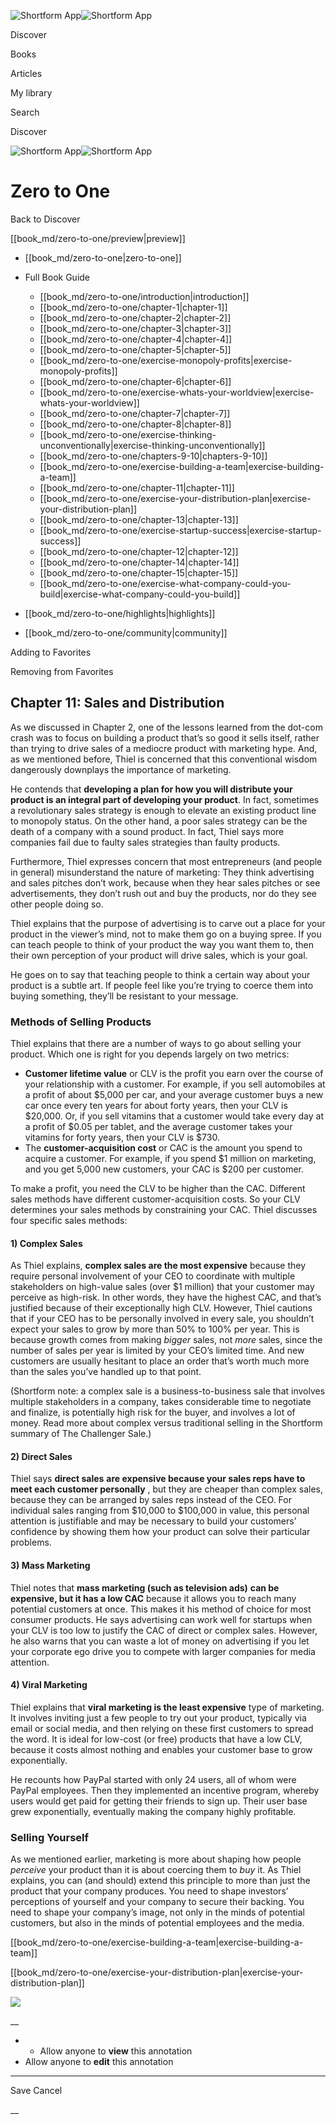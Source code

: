 ![Shortform App](/img/logo.36a2399e.svg)![Shortform App](/img/logo-dark.70c1b072.svg)

Discover

Books

Articles

My library

Search

Discover

![Shortform App](/img/logo.36a2399e.svg)![Shortform App](/img/logo-dark.70c1b072.svg)

# Zero to One

Back to Discover

[[book_md/zero-to-one/preview|preview]]

  * [[book_md/zero-to-one|zero-to-one]]
  * Full Book Guide

    * [[book_md/zero-to-one/introduction|introduction]]
    * [[book_md/zero-to-one/chapter-1|chapter-1]]
    * [[book_md/zero-to-one/chapter-2|chapter-2]]
    * [[book_md/zero-to-one/chapter-3|chapter-3]]
    * [[book_md/zero-to-one/chapter-4|chapter-4]]
    * [[book_md/zero-to-one/chapter-5|chapter-5]]
    * [[book_md/zero-to-one/exercise-monopoly-profits|exercise-monopoly-profits]]
    * [[book_md/zero-to-one/chapter-6|chapter-6]]
    * [[book_md/zero-to-one/exercise-whats-your-worldview|exercise-whats-your-worldview]]
    * [[book_md/zero-to-one/chapter-7|chapter-7]]
    * [[book_md/zero-to-one/chapter-8|chapter-8]]
    * [[book_md/zero-to-one/exercise-thinking-unconventionally|exercise-thinking-unconventionally]]
    * [[book_md/zero-to-one/chapters-9-10|chapters-9-10]]
    * [[book_md/zero-to-one/exercise-building-a-team|exercise-building-a-team]]
    * [[book_md/zero-to-one/chapter-11|chapter-11]]
    * [[book_md/zero-to-one/exercise-your-distribution-plan|exercise-your-distribution-plan]]
    * [[book_md/zero-to-one/chapter-13|chapter-13]]
    * [[book_md/zero-to-one/exercise-startup-success|exercise-startup-success]]
    * [[book_md/zero-to-one/chapter-12|chapter-12]]
    * [[book_md/zero-to-one/chapter-14|chapter-14]]
    * [[book_md/zero-to-one/chapter-15|chapter-15]]
    * [[book_md/zero-to-one/exercise-what-company-could-you-build|exercise-what-company-could-you-build]]
  * [[book_md/zero-to-one/highlights|highlights]]
  * [[book_md/zero-to-one/community|community]]



Adding to Favorites 

Removing from Favorites 

## Chapter 11: Sales and Distribution

As we discussed in Chapter 2, one of the lessons learned from the dot-com crash was to focus on building a product that’s so good it sells itself, rather than trying to drive sales of a mediocre product with marketing hype. And, as we mentioned before, Thiel is concerned that this conventional wisdom dangerously downplays the importance of marketing.

He contends that **developing a plan for how you will distribute your product is an integral part of developing your product**. In fact, sometimes a revolutionary sales strategy is enough to elevate an existing product line to monopoly status. On the other hand, a poor sales strategy can be the death of a company with a sound product. In fact, Thiel says more companies fail due to faulty sales strategies than faulty products.

Furthermore, Thiel expresses concern that most entrepreneurs (and people in general) misunderstand the nature of marketing: They think advertising and sales pitches don’t work, because when they hear sales pitches or see advertisements, they don’t rush out and buy the products, nor do they see other people doing so.

Thiel explains that the purpose of advertising is to carve out a place for your product in the viewer’s mind, not to make them go on a buying spree. If you can teach people to think of your product the way you want them to, then their own perception of your product will drive sales, which is your goal.

He goes on to say that teaching people to think a certain way about your product is a subtle art. If people feel like you’re trying to coerce them into buying something, they’ll be resistant to your message.

### Methods of Selling Products

Thiel explains that there are a number of ways to go about selling your product. Which one is right for you depends largely on two metrics:

  * **Customer lifetime value** or CLV is the profit you earn over the course of your relationship with a customer. For example, if you sell automobiles at a profit of about $5,000 per car, and your average customer buys a new car once every ten years for about forty years, then your CLV is $20,000. Or, if you sell vitamins that a customer would take every day at a profit of $0.05 per tablet, and the average customer takes your vitamins for forty years, then your CLV is $730.
  * The **customer-acquisition cost** or CAC is the amount you spend to acquire a customer. For example, if you spend $1 million on marketing, and you get 5,000 new customers, your CAC is $200 per customer.



To make a profit, you need the CLV to be higher than the CAC. Different sales methods have different customer-acquisition costs. So your CLV determines your sales methods by constraining your CAC. Thiel discusses four specific sales methods:

#### 1) Complex Sales

As Thiel explains, **complex sales are the most expensive** because they require personal involvement of your CEO to coordinate with multiple stakeholders on high-value sales (over $1 million) that your customer may perceive as high-risk. In other words, they have the highest CAC, and that’s justified because of their exceptionally high CLV. However, Thiel cautions that if your CEO has to be personally involved in every sale, you shouldn’t expect your sales to grow by more than 50% to 100% per year. This is because growth comes from making _bigger_ sales, not _more_ sales, since the number of sales per year is limited by your CEO’s limited time. And new customers are usually hesitant to place an order that’s worth much more than the sales you’ve handled up to that point.

(Shortform note: a complex sale is a business-to-business sale that involves multiple stakeholders in a company, takes considerable time to negotiate and finalize, is potentially high risk for the buyer, and involves a lot of money. Read more about complex versus traditional selling in the Shortform summary of The Challenger Sale.)

#### 2) Direct Sales

Thiel says **direct sales** **are expensive because your sales reps have to meet each customer personally** , but they are cheaper than complex sales, because they can be arranged by sales reps instead of the CEO. For individual sales ranging from $10,000 to $100,000 in value, this personal attention is justifiable and may be necessary to build your customers’ confidence by showing them how your product can solve their particular problems.

#### 3) Mass Marketing

Thiel notes that **mass marketing (such as television ads)** **can be expensive, but it has a low CAC** because it allows you to reach many potential customers at once. This makes it his method of choice for most consumer products. He says advertising can work well for startups when your CLV is too low to justify the CAC of direct or complex sales. However, he also warns that you can waste a lot of money on advertising if you let your corporate ego drive you to compete with larger companies for media attention.

#### 4) Viral Marketing

Thiel explains that **viral marketing is the least expensive** type of marketing. It involves inviting just a few people to try out your product, typically via email or social media, and then relying on these first customers to spread the word. It is ideal for low-cost (or free) products that have a low CLV, because it costs almost nothing and enables your customer base to grow exponentially.

He recounts how PayPal started with only 24 users, all of whom were PayPal employees. Then they implemented an incentive program, whereby users would get paid for getting their friends to sign up. Their user base grew exponentially, eventually making the company highly profitable.

### Selling Yourself

As we mentioned earlier, marketing is more about shaping how people _perceive_ your product than it is about coercing them to _buy_ it. As Thiel explains, you can (and should) extend this principle to more than just the product that your company produces. You need to shape investors’ perceptions of yourself and your company to secure their backing. You need to shape your company’s image, not only in the minds of potential customers, but also in the minds of potential employees and the media.

[[book_md/zero-to-one/exercise-building-a-team|exercise-building-a-team]]

[[book_md/zero-to-one/exercise-your-distribution-plan|exercise-your-distribution-plan]]

![](https://bat.bing.com/action/0?ti=56018282&Ver=2&mid=68f2121b-db6c-4db0-bb2f-d839429f1dd8&sid=72e6e650642c11eeb2dd2161d176fe8d&vid=72e70890642c11eeb72d79fe7b6df2c6&vids=0&msclkid=N&pi=0&lg=en-US&sw=800&sh=600&sc=24&nwd=1&tl=Shortform%20%7C%20Book&p=https%3A%2F%2Fwww.shortform.com%2Fapp%2Fbook%2Fzero-to-one%2Fchapter-11&r=&lt=1385&evt=pageLoad&sv=1&rn=451039)

__

  *   * Allow anyone to **view** this annotation
  * Allow anyone to **edit** this annotation



* * *

Save Cancel

__



